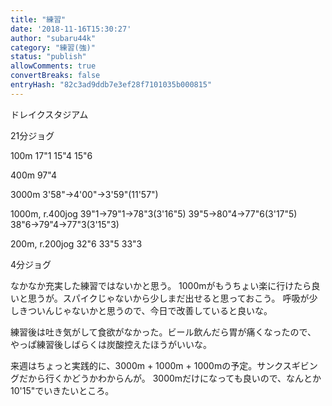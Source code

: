 ```yaml
---
title: "練習"
date: '2018-11-16T15:30:27'
author: "subaru44k"
category: "練習(強)"
status: "publish"
allowComments: true
convertBreaks: false
entryHash: "82c3ad9ddb7e3ef28f7101035b000815"
---
```

ドレイクスタジアム

21分ジョグ

100m
17"1
15"4
15"6

400m
97"4

3000m
3'58"→4'00"→3'59"(11'57")

1000m, r.400jog
39"1→79"1→78"3(3'16"5)
39"5→80"4→77"6(3'17"5)
38"6→79"4→77"3(3'15"3)

200m, r.200jog
32"6
33"5
33"3

4分ジョグ

なかなか充実した練習ではないかと思う。
1000mがもうちょい楽に行けたら良いと思うが。スパイクじゃないから少しまだ出せると思っておこう。
呼吸が少しきついんじゃないかと思うので、今日で改善していると良いな。

練習後は吐き気がして食欲がなかった。ビール飲んだら胃が痛くなったので、
やっぱ練習後しばらくは炭酸控えたほうがいいな。

来週はちょっと実践的に、3000m + 1000m + 1000mの予定。サンクスギビングだから行くかどうかわからんが。
3000mだけになっても良いので、なんとか10'15"でいきたいところ。
